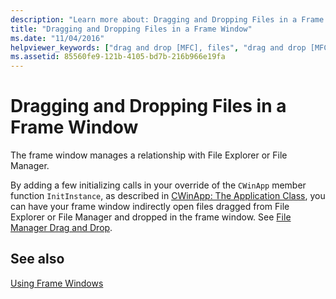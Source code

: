 ```yaml
---
description: "Learn more about: Dragging and Dropping Files in a Frame Window"
title: "Dragging and Dropping Files in a Frame Window"
ms.date: "11/04/2016"
helpviewer_keywords: ["drag and drop [MFC], files", "drag and drop [MFC], File Manager", "Windows Explorer [MFC]", "File Manager drag and drop support [MFC]", "files [MFC], drag and drop", "frame windows [MFC], dragging and dropping files in", "drag and drop [MFC], Windows Explorer"]
ms.assetid: 85560fe9-121b-4105-bd7b-216b966e19fa
---
```

# Dragging and Dropping Files in a Frame Window

The frame window manages a relationship with File Explorer or File Manager.

By adding a few initializing calls in your override of the `CWinApp` member function `InitInstance`, as described in [CWinApp: The Application Class](cwinapp-the-application-class.md), you can have your frame window indirectly open files dragged from File Explorer or File Manager and dropped in the frame window. See [File Manager Drag and Drop](special-cwinapp-services.md).

## See also

[Using Frame Windows](using-frame-windows.md)
